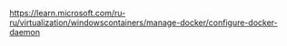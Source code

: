 

https://learn.microsoft.com/ru-ru/virtualization/windowscontainers/manage-docker/configure-docker-daemon
